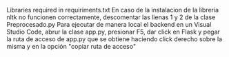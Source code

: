 Libraries required in requiriments.txt
En caso de la instalacion de la librería nltk no funcionen correctamente, descomentar las lienas 1 y 2 de la clase Preprocesado.py
Para ejecutar de manera local el backend en un Visual Studio Code, abrur la clase app.py, presionar F5, dar click en Flask y pegar la ruta de acceso de app.py que se obtiene haciendo click derecho sobre la misma y en la opción "copiar ruta de acceso"